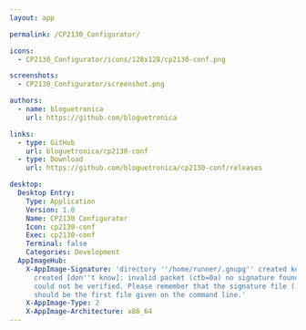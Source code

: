 ```yaml
---
layout: app

permalink: /CP2130_Configurator/

icons:
  - CP2130_Configurator/icons/128x128/cp2130-conf.png

screenshots:
  - CP2130_Configurator/screenshot.png

authors:
  - name: bloguetronica
    url: https://github.com/bloguetronica

links:
  - type: GitHub
    url: bloguetronica/cp2130-conf
  - type: Download
    url: https://github.com/bloguetronica/cp2130-conf/releases

desktop:
  Desktop Entry:
    Type: Application
    Version: 1.0
    Name: CP2130 Configurator
    Icon: cp2130-conf
    Exec: cp2130-conf
    Terminal: false
    Categories: Development
  AppImageHub:
    X-AppImage-Signature: 'directory ''/home/runner/.gnupg'' created keybox ''/home/runner/.gnupg/pubring.kbx''
      created [don''t know]: invalid packet (ctb=0a) no signature found the signature
      could not be verified. Please remember that the signature file (.sig or .asc)
      should be the first file given on the command line.'
    X-AppImage-Type: 2
    X-AppImage-Architecture: x86_64
---
```

